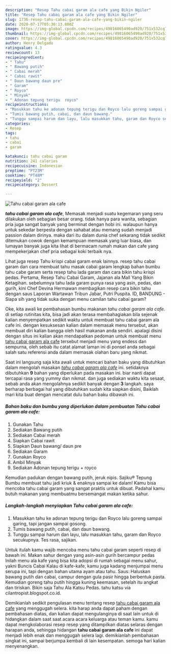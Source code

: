 ```yaml
---
description: "Resep Tahu cabai garam ala cafe yang Bikin Ngiler"
title: "Resep Tahu cabai garam ala cafe yang Bikin Ngiler"
slug: 1736-resep-tahu-cabai-garam-ala-cafe-yang-bikin-ngiler
date: 2020-07-17T05:30:13.800Z
image: https://img-global.cpcdn.com/recipes/49816065490ad920/751x532cq70/tahu-cabai-garam-ala-cafe-foto-resep-utama.jpg
thumbnail: https://img-global.cpcdn.com/recipes/49816065490ad920/751x532cq70/tahu-cabai-garam-ala-cafe-foto-resep-utama.jpg
cover: https://img-global.cpcdn.com/recipes/49816065490ad920/751x532cq70/tahu-cabai-garam-ala-cafe-foto-resep-utama.jpg
author: Henry Delgado
ratingvalue: 4.3
reviewcount: 13
recipeingredient:
- " Tahu"
- " Bawang putih"
- " Cabai merah"
- " Cabai rawit"
- " Daun bawang daun pre"
- " Garam"
- " Royco"
- " Minyak"
- " Adonan tepung terigu  royco"
recipeinstructions:
- "Masukkan tahu ke adonan tepung terigu dan Royco lalu goreng sampai garing, tapi jangan sampai gosong."
- "Tumis bawang putih, cabai, dan daun bawang."
- "Tunggu sampai harum dan layu, lalu masukkan tahu, garam dan Royco secukupnya. Tes rasa, sajikan."
categories:
- Resep
tags:
- tahu
- cabai
- garam

katakunci: tahu cabai garam 
nutrition: 241 calories
recipecuisine: Indonesian
preptime: "PT23M"
cooktime: "PT48M"
recipeyield: "2"
recipecategory: Dessert

---
```



![Tahu cabai garam ala cafe](https://img-global.cpcdn.com/recipes/49816065490ad920/751x532cq70/tahu-cabai-garam-ala-cafe-foto-resep-utama.jpg)

<b><i>tahu cabai garam ala cafe</i></b>, Memasak menjadi suatu kegemaran yang seru dilakukan oleh sebagian besar orang. tidak hanya para wanita, sebagian pria juga sangat banyak yang berminat dengan hobi ini. walaupun hanya untuk sekedar berpesta dengan sahabat atau memang sudah menjadi passion dalam dirinya. maka dari itu dalam dunia chef sekarang tidak sedikit ditemukan cowok dengan kemampuan memasak yang luar biasa, dan lumayan banyak juga kita lihat di bermacam rumah makan dan cafe yang mempekerjakan chef pria sebagai koki terbaik nya.

Lihat juga resep Tahu krispi cabai garam enak lainnya. resep tahu cabai garam dan cara membuat tahu masak cabai garam lengkap bahan bumbu tahu cabe garam serta resep tahu lada garam dan cara bikin tahu krispi pedas. Pertama, Resep Tahu Cabai Garam, Jajanan ala Mall Yang Bikin Ketagihan. sebelumnya tahu lada garam punya rasa yang asin, pedas, dan gurih, kini Chef Devina Hermawan membagikan resep cara bikin tahu dengan saus Laporan Wartawan Tribun Jabar, Putri Puspita. ID, BANDUNG - Siapa sih yang tidak suka dengan menu camilan tahu cabai garam?

Oke, kita awali ke pembahasan bumbu makanan <i>tahu cabai garam ala cafe</i>. di setiap rutinitas kita, bisa jadi akan terasa membahagiakan bila sejenak kalian menyempatkan sedikit waktu untuk membuat tahu cabai garam ala cafe ini. dengan kesuksesan kalian dalam memasak menu tersebut, akan membuat diri kalian bangga oleh hasil makanan anda sendiri. apalagi disini dengan situs ini kalian akan mendapatkan pedoman untuk membuat menu <u>tahu cabai garam ala cafe</u> tersebut menjadi menu yang endess dan sempurna, oleh sebab itu catat alamat laman ini di ponsel anda sebagai salah satu referensi anda dalam memasak olahan baru yang nikmat.


Saat ini langsung saja kita awali untuk mencari bahan baku yang dibutuhkan dalam mengolah masakan <u><i>tahu cabai garam ala cafe</i></u> ini. setidaknya dibutuhkan <b>9</b> bahan yang diperlukan pada masakan ini. biar nanti dapat tercapai rasa yang yummy dan nikmat. dan juga sediakan waktu kita sesaat, sebab anda akan mengolahnya sedikit banyak dengan <b>3</b> langkah. saya berharap berbagai hal yang dibutuhkan sudah kita siapkan disini, Baiklah mari kita buat dengan mencatat dulu bahan baku dibawah ini.

<!--inarticleads1-->

##### Bahan baku dan bumbu yang diperlukan dalam pembuatan Tahu cabai garam ala cafe:

1. Gunakan  Tahu
1. Sediakan  Bawang putih
1. Sediakan  Cabai merah
1. Siapkan  Cabai rawit
1. Siapkan  Daun bawang/ daun pre
1. Sediakan  Garam
1. Gunakan  Royco
1. Ambil  Minyak
1. Sediakan  Adonan tepung terigu + royco


Kemudian padukan dengan bawang putih, jeruk nipis. Sajiku® Tepung Bumbu membuat tahu jadi kriuk &amp; enaknya sampai ke dalam! Kamu bisa mencoba tahu cabai garam yang sangat praktis untuk dibuat. Padahal kamu butuh makanan yang membuatmu bersemangat makan ketika sahur. 

<!--inarticleads2-->

##### Langkah-langkah menyiapkan Tahu cabai garam ala cafe:

1. Masukkan tahu ke adonan tepung terigu dan Royco lalu goreng sampai garing, tapi jangan sampai gosong.
1. Tumis bawang putih, cabai, dan daun bawang.
1. Tunggu sampai harum dan layu, lalu masukkan tahu, garam dan Royco secukupnya. Tes rasa, sajikan.


Untuk itulah kamu wajib mencoba menu tahu cabai garam seperti resep di bawah ini. Makan sahur dengan yang asin-asin gurih bercampur pedas Inilah menu ala kafe yang bisa kita adopsi di rumah sebagai menu sahur, yakni Buncis Cabai Kalau di kafe-kafe, kamu juga kadang menjumpai menu serupa ini, tapi dengan bahan utama ayam atau tahu. Saus: Haluskan bawang putih dan cabai, campur dengan gula pasir hingga berbentuk pasta. Kemudian goreng tahu putih hingga kuning keemasan, setelah itu angkat dan tiriskan. Bikin saja Tahu Ala Katsu Pedas. tahu katsu via cilantropist.blogspot.co.id. 

Demikianlah sedikit pengulasan menu tentang resep <u>tahu cabai garam ala cafe</u> yang menggugah selera. kita harap anda dapat paham dengan pembahasan diatas, dan kalian dapat mengulanginya di saat lain untuk di hidangkan dalam saat saat acara acara keluarga atau teman kamu. kamu dapat mengkolaborasi resep resep yang ditampilkan diatas selaras dengan harapan anda, sehingga hidangan <b>tahu cabai garam ala cafe</b> ini dapat menjadi lebih enak dan menggugah selera lagi. demikianlah pembahasan singkat ini, sampai berjumpa kembali di lain kesempatan. semoga hari kalian menyenangkan.
